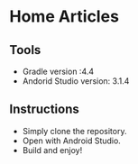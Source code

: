 # Home Articles 

## Tools
* Gradle version :4.4
* Andorid Studio version: 3.1.4

## Instructions
* Simply clone the repository.
* Open with Android Studio.
* Build and enjoy!
